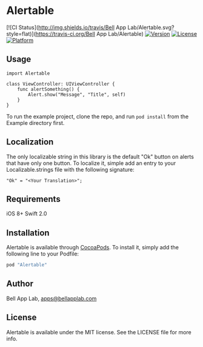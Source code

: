# Alertable

[![CI Status](http://img.shields.io/travis/Bell App Lab/Alertable.svg?style=flat)](https://travis-ci.org/Bell App Lab/Alertable)
[![Version](https://img.shields.io/cocoapods/v/Alertable.svg?style=flat)](http://cocoapods.org/pods/Alertable)
[![License](https://img.shields.io/cocoapods/l/Alertable.svg?style=flat)](http://cocoapods.org/pods/Alertable)
[![Platform](https://img.shields.io/cocoapods/p/Alertable.svg?style=flat)](http://cocoapods.org/pods/Alertable)

## Usage

    import Alertable

    class ViewController: UIViewController {
        func alertSomething() {
            Alert.show("Message", "Title", self)
        }
    }
    

To run the example project, clone the repo, and run `pod install` from the Example directory first.

## Localization

The only localizable string in this library is the default "Ok" button on alerts that have only one button. To localize it, simple add an entry to your Localizable.strings file with the following signature:

`"Ok" = "<Your Translation>";`

## Requirements

iOS 8+
Swift 2.0

## Installation

Alertable is available through [CocoaPods](http://cocoapods.org). To install
it, simply add the following line to your Podfile:

```ruby
pod "Alertable"
```

## Author

Bell App Lab, apps@bellapplab.com

## License

Alertable is available under the MIT license. See the LICENSE file for more info.
